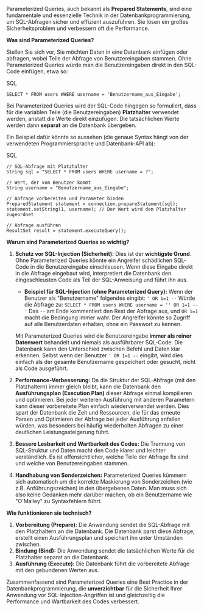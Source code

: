 Parameterized Queries, auch bekannt als **Prepared Statements**, sind eine fundamentale und essenzielle Technik in der Datenbankprogrammierung, um SQL-Abfragen sicher und effizient auszuführen. Sie lösen ein großes Sicherheitsproblem und verbessern oft die Performance.

**Was sind Parameterized Queries?**

Stellen Sie sich vor, Sie möchten Daten in eine Datenbank einfügen oder abfragen, wobei Teile der Abfrage von Benutzereingaben stammen. Ohne Parameterized Queries würde man die Benutzereingaben direkt in den SQL-Code einfügen, etwa so:

SQL

```
SELECT * FROM users WHERE username = 'Benutzername_aus_Eingabe';
```

Bei Parameterized Queries wird der SQL-Code hingegen so formuliert, dass für die variablen Teile (die Benutzereingaben) **Platzhalter** verwendet werden, anstatt die Werte direkt einzufügen. Die tatsächlichen Werte werden dann **separat** an die Datenbank übergeben.

Ein Beispiel dafür könnte so aussehen (die genaue Syntax hängt von der verwendeten Programmiersprache und Datenbank-API ab):

SQL

```
// SQL-Abfrage mit Platzhalter
String sql = "SELECT * FROM users WHERE username = ?";

// Wert, der vom Benutzer kommt
String username = "Benutzername_aus_Eingabe";

// Abfrage vorbereiten und Parameter binden
PreparedStatement statement = connection.prepareStatement(sql);
statement.setString(1, username); // Der Wert wird dem Platzhalter zugeordnet

// Abfrage ausführen
ResultSet result = statement.executeQuery();
```

**Warum sind Parameterized Queries so wichtig?**

1. **Schutz vor SQL-Injection (Sicherheit):** Dies ist der **wichtigste Grund**. Ohne Parameterized Queries könnte ein Angreifer schädlichen SQL-Code in die Benutzereingabe einschleusen. Wenn diese Eingabe direkt in die Abfrage eingebaut wird, interpretiert die Datenbank den eingeschleusten Code als Teil der SQL-Anweisung und führt ihn aus.
    
    - **Beispiel für SQL-Injection (ohne Parameterized Query):** Wenn der Benutzer als "Benutzername" folgendes eingibt: `' OR 1=1 --` Würde die Abfrage zu: `SELECT * FROM users WHERE username = '' OR 1=1 --'` Das `--` am Ende kommentiert den Rest der Abfrage aus, und `OR 1=1` macht die Bedingung immer wahr. Der Angreifer könnte so Zugriff auf alle Benutzerdaten erhalten, ohne ein Passwort zu kennen.
    
    Mit Parameterized Queries wird die Benutzereingabe **immer als reiner Datenwert** behandelt und niemals als ausführbarer SQL-Code. Die Datenbank kann den Unterschied zwischen Befehl und Daten klar erkennen. Selbst wenn der Benutzer `' OR 1=1 --` eingibt, wird dies einfach als der gesamte Benutzername gespeichert oder gesucht, nicht als Code ausgeführt.
    
2. **Performance-Verbesserung:** Da die Struktur der SQL-Abfrage (mit den Platzhaltern) immer gleich bleibt, kann die Datenbank den **Ausführungsplan (Execution Plan)** dieser Abfrage einmal kompilieren und optimieren. Bei jeder weiteren Ausführung mit anderen Parametern kann dieser vorbereitete Plan einfach wiederverwendet werden. Dies spart der Datenbank die Zeit und Ressourcen, die für das erneute Parsen und Optimieren der Abfrage bei jeder Ausführung anfallen würden, was besonders bei häufig wiederholten Abfragen zu einer deutlichen Leistungssteigerung führt.
    
3. **Bessere Lesbarkeit und Wartbarkeit des Codes:** Die Trennung von SQL-Struktur und Daten macht den Code klarer und leichter verständlich. Es ist offensichtlicher, welche Teile der Abfrage fix sind und welche von Benutzereingaben stammen.
    
4. **Handhabung von Sonderzeichen:** Parameterized Queries kümmern sich automatisch um die korrekte Maskierung von Sonderzeichen (wie z.B. Anführungszeichen) in den übergebenen Daten. Man muss sich also keine Gedanken mehr darüber machen, ob ein Benutzername wie "O'Malley" zu Syntaxfehlern führt.
    

**Wie funktionieren sie technisch?**

1. **Vorbereitung (Prepare):** Die Anwendung sendet die SQL-Abfrage mit den Platzhaltern an die Datenbank. Die Datenbank parst diese Abfrage, erstellt einen Ausführungsplan und speichert ihn unter Umständen zwischen.
2. **Bindung (Bind):** Die Anwendung sendet die tatsächlichen Werte für die Platzhalter separat an die Datenbank.
3. **Ausführung (Execute):** Die Datenbank führt die vorbereitete Abfrage mit den gebundenen Werten aus.

Zusammenfassend sind Parameterized Queries eine Best Practice in der Datenbankprogrammierung, die **unverzichtbar** für die Sicherheit Ihrer Anwendung vor SQL-Injection-Angriffen ist und gleichzeitig die Performance und Wartbarkeit des Codes verbessert.